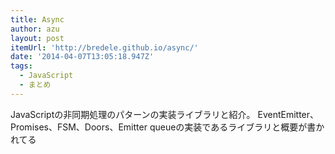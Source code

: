 ```yaml
---
title: Async
author: azu
layout: post
itemUrl: 'http://bredele.github.io/async/'
date: '2014-04-07T13:05:18.947Z'
tags:
  - JavaScript
  - まとめ
---
```

JavaScriptの非同期処理のパターンの実装ライブラリと紹介。
EventEmitter、Promises、FSM、Doors、Emitter queueの実装であるライブラリと概要が書かれてる
